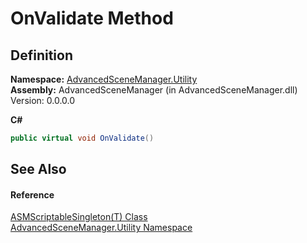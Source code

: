 # OnValidate Method




## Definition
**Namespace:** <a href="N_AdvancedSceneManager_Utility.md">AdvancedSceneManager.Utility</a>  
**Assembly:** AdvancedSceneManager (in AdvancedSceneManager.dll) Version: 0.0.0.0

**C#**
``` C#
public virtual void OnValidate()
```



## See Also


#### Reference
<a href="T_AdvancedSceneManager_Utility_ASMScriptableSingleton_1.md">ASMScriptableSingleton(T) Class</a>  
<a href="N_AdvancedSceneManager_Utility.md">AdvancedSceneManager.Utility Namespace</a>  
